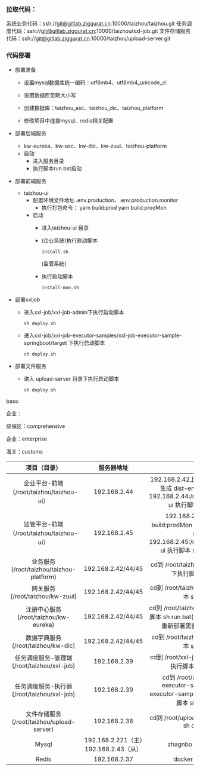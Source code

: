 ### 拉取代码：
系统业务代码：ssh://git@gitlab.ziggurat.cn:10000/taizhou/taizhou.git
任务调度代码：ssh://git@gitlab.ziggurat.cn:10000/taizhou/xxl-job.git
文件存储服务代码：ssh://git@gitlab.ziggurat.cn:10000/taizhou/upload-server.git

### 代码部署

- 部署准备

  - 设置mysql数据库统一编码：utf8mb4、utf8mb4_unicode_ci

  - 设置数据库忽略大小写

  - 创建数据库：taizhou_asc、taizhou_dic、taizhou_platform

  - 修改项目中连接mysql、redis相关配置

    

- 部署后端服务
   - kw-eureka、kw-asc、kw-dic、kw-zuul、taizhou-platform
   - 启动 
     - 进入服务目录 
     - 执行脚本run.bat启动

- 部署前端服务
   - taizhou-ui 
     - 配置环境文件地址 .env.production、.env.production.monitor
       - 执行打包命令：
         yarn build:prod
         yarn build:prodMon
     - 启动
       - 进入taizhou-ui 目录
       
       - (企业系统)执行启动脚本
       
         ```
         install.sh
         ```
       
         (监管系统)
       
       - 执行启动脚本
       
         ```
         install-mon.sh
         ```
- 部署xxljob
  
  - 进入xxl-job/xxl-job-admin下执行启动脚本
  
    ```
    sh deploy.sh
    ```
  
  - 进入xxl-job/xxl-job-executor-samples/xxl-job-executor-sample-springboot/target 下执行启动脚本
  
    ```
    sh deploy.sh
    ```

- 部署文件服务
   - 进入 upload-server 目录下执行启动脚本

     ```
     sh deploy.sh
     ```



bass:

企业：

综保区：comprehensive

企业：enterprise   

海关：customs








|               项目（目录）                |     服务器地址     |                             部署                             |
| :---------------------------------------: | :----------------: | :----------------------------------------------------------: |
| 企业平台-前端（/root/taizhou/taizhou-ui） |    192.168.2.44    | 192.168.2.42上执行 yarn build:prod   生成 dist-enterprise 包  scp到 192.168.2.44:/root/taizhou/taizhou-ui  执行脚本  sh install.sh |
| 监管平台-前端（/root/taizhou/taizhou-ui） |    192.168.2.45    | 192.168.2.42上执行 yarn build:prodMon   生成 dist-monitor 包  scp到 192.168.2.45:/root/taizhou/taizhou-ui  执行脚本  sh install-mon.sh |
| 业务服务(/root/taizhou/taizhou-platform)                | 192.168.2.42/44/45 |  cd到 /root/taizhou/taizhou-platform 下执行脚本  sh run.bat  |
| 网关服务(/root/taizhou/kw-zuul)         | 192.168.2.42/44/45 |      cd到 /root/taizhou/kw-zuul 下执行脚本  sh run.bat       |
|  注册中心服务(/root/taizhou/kw-eureka) | 192.168.2.42/44/45 | cd到 /root/taizhou/kw-eureka 下执行脚本  sh run.bat(注意服务ip地址，如果重新部署需要修改配置文件ip) |
|     数据字典服务(/root/taizhou/kw-dic) | 192.168.2.42/44/45 |       cd到 /root/taizhou/kw-dic 下执行脚本  sh run.bat       |
| 任务调度服务-管理端(/root/taizhou/xxl-job)    |    192.168.2.39    |     cd到 /root/xxl-job/xxl-job-admin 下执行脚本  sh deploy.sh      |
| 任务调度服务-执行器(/root/taizhou/xxl-job) |    192.168.2.39    |     cd到 /root/xxl-job/xxl-job-executor-samples/xxl-job-executor-sample-springboot 下执行脚本  sh deploy.sh      |
| 文件存储服务(/root/taizhou/upload-server) | 192.168.2.38 |       cd到 /root/upload-server 下执行脚本  sh deploy.sh       |
|               Mysql                | 192.168.2.221（主）192.168.2.43（从） | zhagnbo  !1qazxsw2@Z |
|               Redis                | 192.168.2.37 |       docker restart redis       |